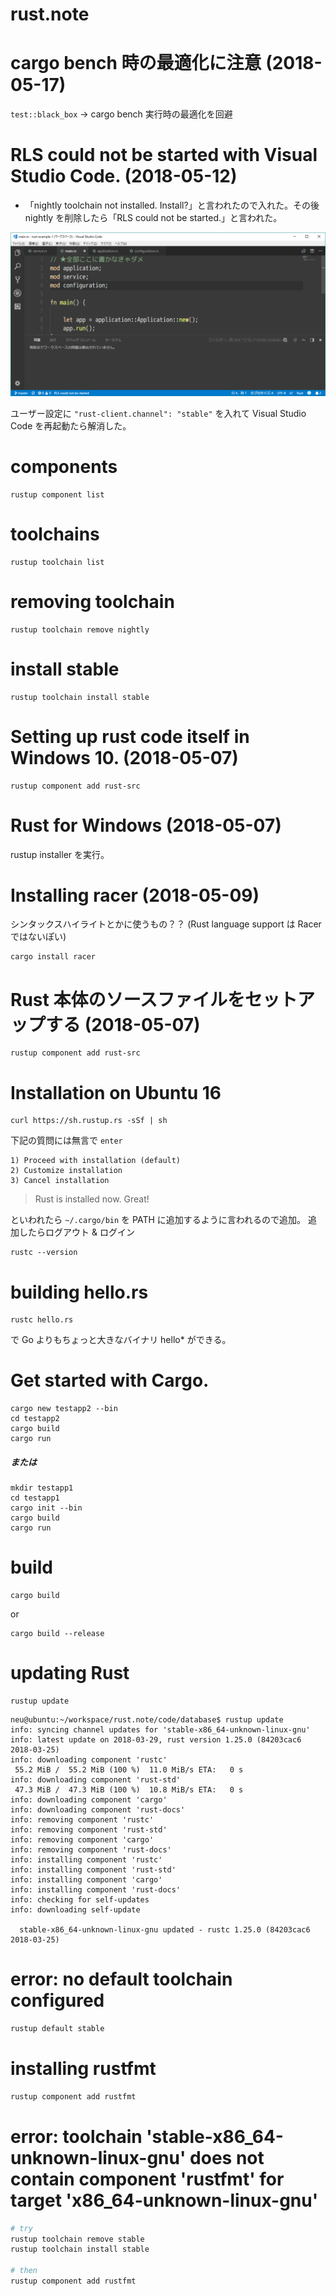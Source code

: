 # rust.note

# cargo bench 時の最適化に注意 (2018-05-17)

`test::black_box` → cargo bench 実行時の最適化を回避

# RLS could not be started with Visual Studio Code. (2018-05-12)

- 「nightly toolchain not installed. Install?」と言われたので入れた。その後 nightly を削除したら「RLS could not be started.」と言われた。

![](.images/RLS%20could%20not%20be%20started.png)

ユーザー設定に `"rust-client.channel": "stable"` を入れて Visual Studio Code を再起動たら解消した。

# components

```
rustup component list
```

# toolchains

```
rustup toolchain list
```

# removing toolchain

```
rustup toolchain remove nightly
```

# install stable

```
rustup toolchain install stable
```

# Setting up rust code itself in Windows 10. (2018-05-07)

```
rustup component add rust-src
```

# Rust for Windows (2018-05-07)

rustup installer を実行。

# Installing racer (2018-05-09)

シンタックスハイライトとかに使うもの？？ (Rust language support は Racer ではないぽい)

```
cargo install racer
```

# Rust 本体のソースファイルをセットアップする (2018-05-07)

```
rustup component add rust-src
```

# Installation on Ubuntu 16

```
curl https://sh.rustup.rs -sSf | sh
```

下記の質問には無言で `enter`

```
1) Proceed with installation (default)
2) Customize installation
3) Cancel installation
```



> Rust is installed now. Great!

といわれたら `~/.cargo/bin` を PATH に追加するように言われるので追加。
追加したらログアウト & ログイン

```
rustc --version
```

# building hello.rs

```
rustc hello.rs
```

で Go よりもちょっと大きなバイナリ hello* ができる。

# Get started with Cargo.

```
cargo new testapp2 --bin
cd testapp2
cargo build
cargo run
```

##### または

```
mkdir testapp1
cd testapp1
cargo init --bin
cargo build
cargo run
```

# build

```
cargo build
```

or 

```
cargo build --release
```


# updating Rust

```
rustup update
```

```
neu@ubuntu:~/workspace/rust.note/code/database$ rustup update
info: syncing channel updates for 'stable-x86_64-unknown-linux-gnu'
info: latest update on 2018-03-29, rust version 1.25.0 (84203cac6 2018-03-25)
info: downloading component 'rustc'
 55.2 MiB /  55.2 MiB (100 %)  11.0 MiB/s ETA:   0 s
info: downloading component 'rust-std'
 47.3 MiB /  47.3 MiB (100 %)  10.8 MiB/s ETA:   0 s
info: downloading component 'cargo'
info: downloading component 'rust-docs'
info: removing component 'rustc'
info: removing component 'rust-std'
info: removing component 'cargo'
info: removing component 'rust-docs'
info: installing component 'rustc'
info: installing component 'rust-std'
info: installing component 'cargo'
info: installing component 'rust-docs'
info: checking for self-updates
info: downloading self-update

  stable-x86_64-unknown-linux-gnu updated - rustc 1.25.0 (84203cac6 2018-03-25)
```





# error: no default toolchain configured

```bash
rustup default stable
```


# installing rustfmt

```bash
rustup component add rustfmt
```


# error: toolchain 'stable-x86_64-unknown-linux-gnu' does not contain component 'rustfmt' for target 'x86_64-unknown-linux-gnu'

```bash
# try
rustup toolchain remove stable
rustup toolchain install stable

# then
rustup component add rustfmt
```
